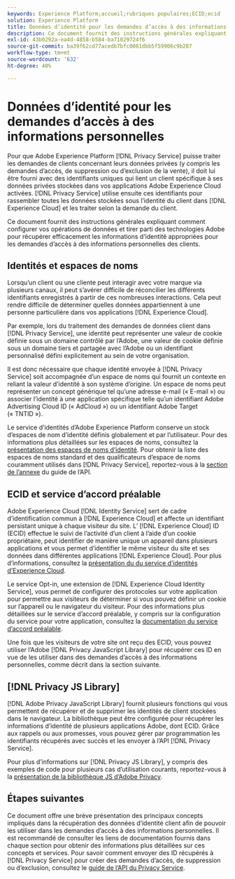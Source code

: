 ```yaml
---
keywords: Experience Platform;accueil;rubriques populaires;ECID;ecid
solution: Experience Platform
title: Données d’identité pour les demandes d’accès à des informations personnelles
description: Ce document fournit des instructions générales expliquant comment configurer vos opérations de données et tirer parti des technologies Adobe pour récupérer efficacement les informations d’identité appropriées pour les demandes d’accès à des informations personnelles des clients.
exl-id: 43b0292a-ea4d-4858-b584-ba71029724f6
source-git-commit: ba39f62cd77acedb7bfc0081dbb5f59906c9b287
workflow-type: tm+mt
source-wordcount: '632'
ht-degree: 40%

---
```


# Données d’identité pour les demandes d’accès à des informations personnelles

Pour que Adobe Experience Platform [!DNL Privacy Service] puisse traiter les demandes de clients concernant leurs données privées (y compris les demandes d’accès, de suppression ou d’exclusion de la vente), il doit lui être fourni avec des identifiants uniques qui lient un client spécifique à ses données privées stockées dans vos applications Adobe Experience Cloud activées. [!DNL Privacy Service] utilise ensuite ces identifiants pour rassembler toutes les données stockées sous l’identité du client dans [!DNL Experience Cloud] et les traiter selon la demande du client.

Ce document fournit des instructions générales expliquant comment configurer vos opérations de données et tirer parti des technologies Adobe pour récupérer efficacement les informations d’identité appropriées pour les demandes d’accès à des informations personnelles des clients.

## Identités et espaces de noms

Lorsqu’un client ou une cliente peut interagir avec votre marque via plusieurs canaux, il peut s’avérer difficile de réconcilier les différents identifiants enregistrés à partir de ces nombreuses interactions. Cela peut rendre difficile de déterminer quelles données appartiennent à une personne particulière dans vos applications [!DNL Experience Cloud].

Par exemple, lors du traitement des demandes de données client dans [!DNL Privacy Service], une identité peut représenter une valeur de cookie définie sous un domaine contrôlé par l’Adobe, une valeur de cookie définie sous un domaine tiers et partagée avec l’Adobe ou un identifiant personnalisé défini explicitement au sein de votre organisation.

Il est donc nécessaire que chaque identité envoyée à [!DNL Privacy Service] soit accompagnée d’un espace de noms qui fournit un contexte en reliant la valeur d’identité à son système d’origine. Un espace de noms peut représenter un concept générique tel qu’une adresse e-mail (« E-mail ») ou associer l’identité à une application spécifique telle qu’un identifiant Adobe Advertising Cloud ID (« AdCloud ») ou un identifiant Adobe Target (« TNTID »).

Le service d’identités d’Adobe Experience Platform conserve un stock d’espaces de nom d’identité définis globalement et par l’utilisateur. Pour des informations plus détaillées sur les espaces de noms, consultez la [présentation des espaces de noms d’identité](../identity-service/features/namespaces.md). Pour obtenir la liste des espaces de noms standard et des qualificateurs d’espace de noms couramment utilisés dans [!DNL Privacy Service], reportez-vous à la [section de l’annexe](api/appendix.md) du guide de l’API.

## ECID et service d’accord préalable

Adobe Experience Cloud [!DNL Identity Service] sert de cadre d’identification commun à [!DNL Experience Cloud] et affecte un identifiant persistant unique à chaque visiteur du site. L’ [!DNL Experience Cloud] ID (ECID) effectue le suivi de l’activité d’un client à l’aide d’un cookie propriétaire, peut identifier de manière unique un appareil dans plusieurs applications et vous permet d’identifier le même visiteur du site et ses données dans différentes applications [!DNL Experience Cloud]. Pour plus d’informations, consultez la [présentation du du service d’identités d’Experience Cloud](https://experienceleague.adobe.com/docs/id-service/using/intro/overview.html?lang=fr).

Le service Opt-in, une extension de [!DNL Experience Cloud Identity Service], vous permet de configurer des protocoles sur votre application pour permettre aux visiteurs de déterminer si vous pouvez définir un cookie sur l’appareil ou le navigateur du visiteur. Pour des informations plus détaillées sur le service d’accord préalable, y compris sur la configuration du service pour votre application, consultez la [documentation du service d’accord préalable](https://experienceleague.adobe.com/docs/id-service/using/implementation/opt-in-service/optin-overview.html?lang=fr).

Une fois que les visiteurs de votre site ont reçu des ECID, vous pouvez utiliser l’Adobe [!DNL Privacy JavaScript Library] pour récupérer ces ID en vue de les utiliser dans des demandes d’accès à des informations personnelles, comme décrit dans la section suivante.

## [!DNL Privacy JS Library]

[!DNL Adobe Privacy JavaScript Library] fournit plusieurs fonctions qui vous permettent de récupérer et de supprimer les identités de client stockées dans le navigateur. La bibliothèque peut être configurée pour récupérer les informations d’identité de plusieurs applications Adobe, dont ECID. Grâce aux rappels ou aux promesses, vous pouvez gérer par programmation les identifiants récupérés avec succès et les envoyer à l’API [!DNL Privacy Service].

Pour plus d’informations sur [!DNL Privacy JS Library], y compris des exemples de code pour plusieurs cas d’utilisation courants, reportez-vous à la [présentation de la bibliothèque JS d’Adobe Privacy](js-library.md).

## Étapes suivantes

Ce document offre une brève présentation des principaux concepts impliqués dans la récupération des données d’identité client afin de pouvoir les utiliser dans les demandes d’accès à des informations personnelles. Il est recommandé de consulter les liens de documentation fournis dans chaque section pour obtenir des informations plus détaillées sur ces concepts et services. Pour savoir comment envoyer des ID récupérés à [!DNL Privacy Service] pour créer des demandes d’accès, de suppression ou d’exclusion, consultez le [guide de l’API du Privacy Service](api/overview.md).

